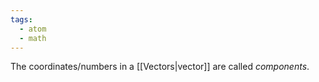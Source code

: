 ```yaml
---
tags:
  - atom
  - math
---
```

The coordinates/numbers in a [[Vectors|vector]] are called *components*.
